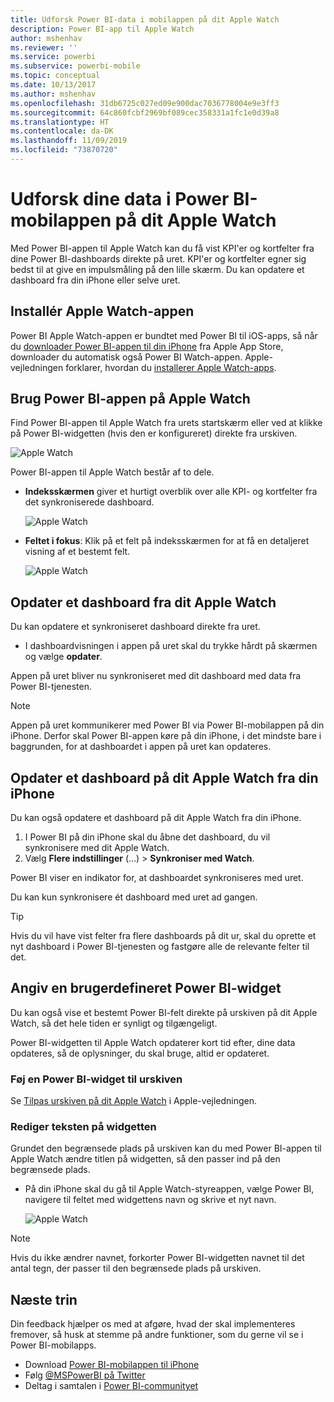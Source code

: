 ```yaml
---
title: Udforsk Power BI-data i mobilappen på dit Apple Watch
description: Power BI-app til Apple Watch
author: mshenhav
ms.reviewer: ''
ms.service: powerbi
ms.subservice: powerbi-mobile
ms.topic: conceptual
ms.date: 10/13/2017
ms.author: mshenhav
ms.openlocfilehash: 31db6725c027ed09e900dac7036778004e9e3ff3
ms.sourcegitcommit: 64c860fcbf2969bf089cec358331a1fc1e0d39a8
ms.translationtype: HT
ms.contentlocale: da-DK
ms.lasthandoff: 11/09/2019
ms.locfileid: "73870720"
---
```

# <a name="explore-your-data-in-the-power-bi-mobile-app-on-your-apple-watch"></a>Udforsk dine data i Power BI-mobilappen på dit Apple Watch
Med Power BI-appen til Apple Watch kan du få vist KPI'er og kortfelter fra dine Power BI-dashboards direkte på uret. KPI'er og kortfelter egner sig bedst til at give en impulsmåling på den lille skærm. Du kan opdatere et dashboard fra din iPhone eller selve uret.

## <a name="install-the-apple-watch-app"></a>Installér Apple Watch-appen
Power BI Apple Watch-appen er bundtet med Power BI til iOS-apps, så når du [downloader Power BI-appen til din iPhone](https://go.microsoft.com/fwlink/?LinkId=522062 "Download iPhone-appen") fra Apple App Store, downloader du automatisk også Power BI Watch-appen. Apple-vejledningen forklarer, hvordan du [installerer Apple Watch-apps](https://support.apple.com/HT204784).

## <a name="use-the-power-bi-app-on-the-apple-watch"></a>Brug Power BI-appen på Apple Watch
Find Power BI-appen til Apple Watch fra urets startskærm eller ved at klikke på Power BI-widgetten (hvis den er konfigureret) direkte fra urskiven.

![Apple Watch](./media/mobile-apple-watch/pbi_aplwatch_complicatn240arrow.png)

Power BI-appen til Apple Watch består af to dele.

* **Indeksskærmen** giver et hurtigt overblik over alle KPI- og kortfelter fra det synkroniserede dashboard.
  
  ![Apple Watch](./media/mobile-apple-watch/pbi_aplwatch_indexscreen240.png)
* **Feltet i fokus**: Klik på et felt på indeksskærmen for at få en detaljeret visning af et bestemt felt.
  
  ![Apple Watch](./media/mobile-apple-watch/pbi_aplwatch_kpi.png)

## <a name="refresh-a-dashboard-from-your-apple-watch"></a>Opdater et dashboard fra dit Apple Watch
Du kan opdatere et synkroniseret dashboard direkte fra uret.

* I dashboardvisningen i appen på uret skal du trykke hårdt på skærmen og vælge **opdater**.

Appen på uret bliver nu synkroniseret med dit dashboard med data fra Power BI-tjenesten.

> [!NOTE]
> Appen på uret kommunikerer med Power BI via Power BI-mobilappen på din iPhone. Derfor skal Power BI-appen køre på din iPhone, i det mindste bare i baggrunden, for at dashboardet i appen på uret kan opdateres.
> 
> 

## <a name="refresh-a-dashboard-on-your-apple-watch-from-your-iphone"></a>Opdater et dashboard på dit Apple Watch fra din iPhone
Du kan også opdatere et dashboard på dit Apple Watch fra din iPhone.

1. I Power BI på din iPhone skal du åbne det dashboard, du vil synkronisere med dit Apple Watch. 
2. Vælg **Flere indstillinger** (...) > **Synkroniser med Watch**.

Power BI viser en indikator for, at dashboardet synkroniseres med uret.

Du kan kun synkronisere ét dashboard med uret ad gangen.

> [!TIP]
> Hvis du vil have vist felter fra flere dashboards på dit ur, skal du oprette et nyt dashboard i Power BI-tjenesten og fastgøre alle de relevante felter til det.
> 
> 

## <a name="set-a-custom-power-bi-widget"></a>Angiv en brugerdefineret Power BI-widget
Du kan også vise et bestemt Power BI-felt direkte på urskiven på dit Apple Watch, så det hele tiden er synligt og tilgængeligt.

Power BI-widgetten til Apple Watch opdaterer kort tid efter, dine data opdateres, så de oplysninger, du skal bruge, altid er opdateret.

### <a name="add-a-power-bi-widget-to-your-watch-face"></a>Føj en Power BI-widget til urskiven
Se [Tilpas urskiven på dit Apple Watch](https://support.apple.com/HT205536) i Apple-vejledningen.

### <a name="change-the-text-on-the-widget"></a>Rediger teksten på widgetten
Grundet den begrænsede plads på urskiven kan du med Power BI-appen til Apple Watch ændre titlen på widgetten, så den passer ind på den begrænsede plads.

* På din iPhone skal du gå til Apple Watch-styreappen, vælge Power BI, navigere til feltet med widgettens navn og skrive et nyt navn.
  
  ![Apple Watch](./media/mobile-apple-watch/pbi_aplwatch_oniphone.png)

> [!NOTE]
> Hvis du ikke ændrer navnet, forkorter Power BI-widgetten navnet til det antal tegn, der passer til den begrænsede plads på urskiven. 
> 
> 

## <a name="next-steps"></a>Næste trin
Din feedback hjælper os med at afgøre, hvad der skal implementeres fremover, så husk at stemme på andre funktioner, som du gerne vil se i Power BI-mobilapps. 

* Download [Power BI-mobilappen til iPhone](https://go.microsoft.com/fwlink/?LinkId=522062)
* Følg [@MSPowerBI på Twitter](https://twitter.com/MSPowerBI)
* Deltag i samtalen i [Power BI-communityet](https://community.powerbi.com/)

